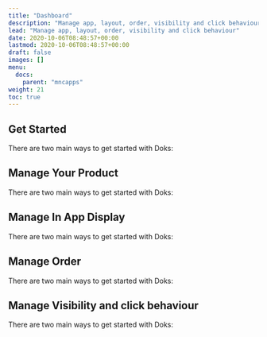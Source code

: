 ```yaml
---
title: "Dashboard"
description: "Manage app, layout, order, visibility and click behaviour"
lead: "Manage app, layout, order, visibility and click behaviour"
date: 2020-10-06T08:48:57+00:00
lastmod: 2020-10-06T08:48:57+00:00
draft: false
images: []
menu:
  docs:
    parent: "mncapps"
weight: 21
toc: true
---
```


## Get Started

There are two main ways to get started with Doks:

## Manage Your Product

There are two main ways to get started with Doks:

## Manage In App Display

There are two main ways to get started with Doks:

## Manage Order

There are two main ways to get started with Doks:

## Manage Visibility and click behaviour

There are two main ways to get started with Doks:
